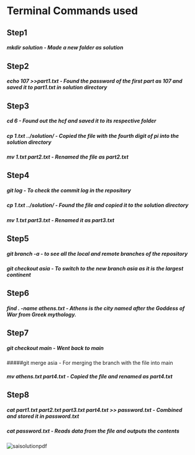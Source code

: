 # Terminal Commands used

## Step1
##### mkdir solution - Made a new folder as solution

## Step2
##### echo 107 >>part1.txt - Found the password of the first part as 107 and saved it to part1.txt in solution directory

## Step3
##### cd 6 - Found out the hcf and saved it to its respective folder

##### cp 1.txt ../solution/ - Copied the file with the fourth digit of pi into the solution directory

##### mv 1.txt part2.txt - Renamed the file as part2.txt

## Step4
##### git log - To check the commit log in the repository

##### cp 1.txt ../solution/ - Found the file and copied it to the solution directory

##### mv 1.txt part3.txt - Renamed it as part3.txt

## Step5
##### git branch -a - to see all the local and remote branches of the repository

##### git checkout asia - To switch to the new branch asia as it is the largest continent

## Step6
##### find . -name athens.txt - Athens is the city named after the Goddess of War from Greek mythology.

## Step7
##### git checkout main - Went back to main

#####git merge asia - For merging the branch with the file into main

##### mv athens.txt part4.txt - Copied the file and renamed as part4.txt

## Step8
##### cat part1.txt part2.txt part3.txt part4.txt >> password.txt - Combined and stored it in password.txt

##### cat password.txt -  Reads data from the file and outputs the contents

![saisolutionpdf](https://user-images.githubusercontent.com/116486234/201688332-449cd6af-2513-4782-89b5-37e07da362ef.png)

